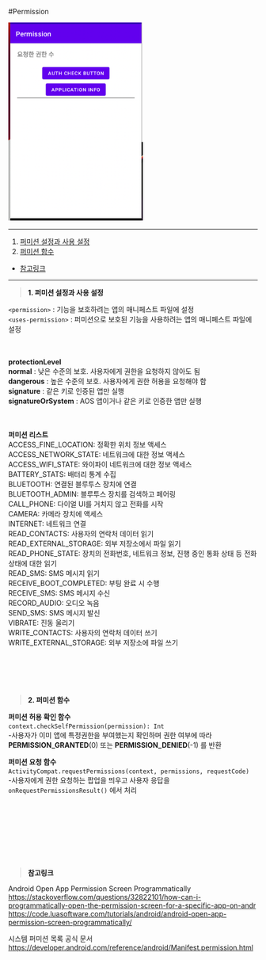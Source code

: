 #Permission

<img src="https://github.com/HYUNJUNEPARK/ImageRepository/blob/master/androidProgramming/permission.png" height="400"/>

---
1. <a href = "#content1">퍼미션 설정과 사용 설정</a></br>
2. <a href = "#content2">퍼미션 함수</a></br>
* <a href = "#ref">참고링크</a>
---
><a id = "content1">**1. 퍼미션 설정과 사용 설정**</a></br>

`<permission>` : 기능을 보호하려는 앱의 매니페스트 파일에 설정</br>
`<uses-permission>` : 퍼미션으로 보호된 기능을 사용하려는 앱의 매니페스트 파일에 설정</br>

<br></br>
**protectionLevel**</br>
**normal** : 낮은 수준의 보호. 사용자에게 권한을 요청하지 않아도 됨</br>
**dangerous** : 높은 수준의 보호. 사용자에게 권한 허용을 요청해야 함</br>
**signature** : 같은 키로 인증된 앱만 실행</br>
**signatureOrSystem** : AOS 앱이거나 같은 키로 인증한 앱만 실행</br>

<br></br>
**퍼미션 리스트**</br>
ACCESS_FINE_LOCATION: 정확한 위치 정보 액세스</br>
ACCESS_NETWORK_STATE: 네트워크에 대한 정보 액세스</br>
ACCESS_WIFI_STATE: 와이파이 네트워크에 대한 정보 액세스</br>
BATTERY_STATS: 배터리 통계 수집</br>
BLUETOOTH: 연결된 블루투스 장치에 연결</br>
BLUETOOTH_ADMIN: 블루투스 장치를 검색하고 페어링</br>
CALL_PHONE: 다이얼 UI를 거치지 않고 전화를 시작</br>
CAMERA: 카메라 장치에 액세스</br>
INTERNET: 네트워크 연결</br>
READ_CONTACTS: 사용자의 연락처 데이터 읽기</br>
READ_EXTERNAL_STORAGE: 외부 저장소에서 파일 읽기</br>
READ_PHONE_STATE: 장치의 전화번호, 네트워크 정보, 진행 중인 통화 상태 등 전화 상태에 대한 읽기</br>
READ_SMS: SMS 메시지 읽기</br>
RECEIVE_BOOT_COMPLETED: 부팅 완료 시 수행</br>
RECEIVE_SMS: SMS 메시지 수신</br>
RECORD_AUDIO: 오디오 녹음</br>
SEND_SMS: SMS 메시지 발신</br>
VIBRATE: 진동 울리기</br>
WRITE_CONTACTS: 사용자의 연락처 데이터 쓰기</br>
WRITE_EXTERNAL_STORAGE: 외부 저장소에 파일 쓰기</br>

<br></br>
<br></br>

><a id = "content2">**2. 퍼미션 함수**</a></br>

**퍼미션 허용 확인 함수**</br>
`context.checkSelfPermission(permission): Int`</br>
-사용자가 이미 앱에 특정권한을 부여했는지 확인하며 권한 여부에 따라 **PERMISSION_GRANTED**(0) 또는 **PERMISSION_DENIED**(-1) 를 반환</br>

**퍼미션 요청 함수**</br>
`ActivityCompat.requestPermissions(context, permissions, requestCode)`</br>
-사용자에게 권한 요청하는 팝업을 띄우고 사용자 응답을 `onRequestPermissionsResult()` 에서 처리</br>

<br></br>
<br></br>
---

><a id = "ref">**참고링크**</a></br>

Android Open App Permission Screen Programmatically</br>
https://stackoverflow.com/questions/32822101/how-can-i-programmatically-open-the-permission-screen-for-a-specific-app-on-andr</br>
https://code.luasoftware.com/tutorials/android/android-open-app-permission-screen-programmatically/</br>

시스템 퍼미션 목록 공식 문서</br>
https://developer.android.com/reference/android/Manifest.permission.html</br>

